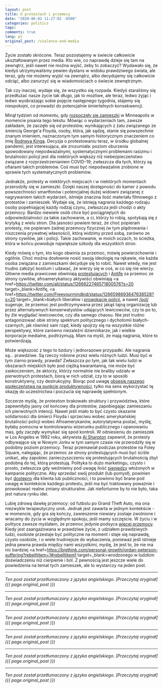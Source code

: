 ```yaml
---
layout: post
title: O protestach i przemocy
date: "2020-06-02 11:27:02 -0500"
categories: politics
tags: 
comments: true
lang: pl
original_post: /violence-and-media
---
```




Życie zostało skrócone. Teraz pozostajemy w świecie całkowicie ukształtowanym przez media. Kto wie, co naprawdę dzieje się tam na zewnątrz, jeśli nawet nie można wyjść, żeby to zobaczyć? Wydawało się, że kiedyś utrzymywaliśmy pewien dystans w widoku prawdziwego świata, ale teraz, gdy nie możemy wyjść na zewnątrz, albo decydujemy się całkowicie odciąć, albo zanurzyć się w wiadomościach o świecie zewnętrznym.

Tak czy inaczej, wydaje się, że wszystko się rozpada. Kiedyś staraliśmy się przedłużać nasze życie tak długo, jak to możliwe, ale teraz, ledwo żyjąc i ledwo wyobrażając sobie pojęcie następnego tygodnia, stajemy się niespokojni, co prowadzi do potencjalnie śmiertelnych konsekwencji.<!-- more -->

Minął tydzień od momentu, gdy <a href=https://time.com/5842459/minneapolis-police-arrest-death/ target=_blank>rozpoczęły się zamieszki</a> w Minneapolis w momencie pisania tego tekstu. Mówiąc o wydarzeniach tam, zawsze zakładam, że zaczęło się od protestów, wynikających z żalu związanego ze śmiercią George'a Floyda, osoby, która, jak sądzę, stanie się powszechnie znanym imieniem, naznaczonym tym samym historycznym znaczeniem co imię <a href=https://www.npr.org/2017/04/26/524744989/when-la-erupted-in-anger-a-look-back-at-the-rodney-king-riots target=_blank>Rodneya Kinga</a>. Decyzja o protestowaniu teraz, w środku globalnej pandemii, jest interesująca, ale zrozumiała: poziom oburzenia spowodowany niepodważalnymi, systematycznymi problemami rasizmu i brutalności policji jest dla niektórych większy niż niebezpieczeństwo związane z rozprzestrzenianiem COVID-19; zwłaszcza dla tych, którzy są ofiarami takich problemów. Coś musi być niepodważalnie zrobione w sprawie tych systematycznych problemów.

Jednakże, protesty w niektórych miejscach i w niektórych momentach przerodziły się w zamieszki. Dzięki naszej dostępności do kamer z powodu powszechności smartfonów i potencjalnej dużej widowni związanej z nagrywaniem takich wydarzeń, istnieje znaczna ilość materiału filmowego z protestów i zamieszek. Wydaje się, że istnieją nagrania każdego rodzaju osoby popełniającej każdy rodzaj czynu, zwłaszcza jeśli chodzi o akty przemocy. Bardzo niewiele osób chce być pociągniętych do odpowiedzialności za takie zachowanie, a ci, którzy to robią, spotykają się z krytyką z wielu stron. Dla jasności powiem teraz, że choć popieram protesty, nie popieram żadnej przemocy fizycznej (w tym plądrowania i niszczenia prywatnej własności), którą widzimy przed sobą, zarówno ze strony cywilów, jak i policji. Takie zachowanie, w moich oczach, to ścieżka, która w końcu powoduje największe szkody dla wszystkich stron.

Kiedy mówię o tym, kto kogo obwinia za przemoc, mówię powierzchownie i ogólnie. Choć można dosłownie nosić swoją ideologię na rękawie, nie każda osoba związana z zamieszkami decyduje się to robić. Nawet wtedy, nie jest trudno założyć kostium i udawać, że wierzy się w coś, w co się nie wierzy. Główne media prawicowe obwiniają <a href=https://www.foxnews.com/media/ben-shapiro-rioters-looters-dishonoring-george-floyd target=_blank>protestujących</a> i <a href=https://www.breitbart.com/news/a-look-at-the-antifa-movement-trump-is-blaming-for-violence/ target=_blank>Antifę</a> za przemoc ze strony cywilów, afroamerykańscy aktywiści obwiniają <a href=https://twitter.com/ali/status/1266622746571800576?s=20 target=_blank>Antifę</a>, <a href=https://twitter.com/Freeyourmindkid/status/1266598693647638528?s=20 target=_blank>białych liberałów</a> i <a href=https://www.vox.com/2020/5/31/21275994/police-violence-peaceful-protesters-images target=_blank>prowokacje policji</a>, a nawet <a href=https://boards.4chan.org/pol/thread/260357316 target=_blank>/pol/</a> sugeruje, że przemoc jest podtrzymywana przez jakąś tajną organizację lub przez alternatywnych konserwatystów udających lewicowców, czy to po to, by źle wyglądać lewicowców, czy dla samego chaosu. Nie jest trudno antagonizować obie strony spektrum politycznego i dychotomii białych-czarnych, jak również sam rząd, kiedy spojrzy się na wszystkie różne perspektywy, które zarówno niezależni dziennikarze, jak i wielkie korporacje medialne, podtrzymują. Mam na myśli, że mają nagrania, które to potwierdzają.

Może większość z tego to bzdury i jednorazowe przypadki. Ale nagrania są... prawdziwe. Są rzeczy robione przez wielu różnych ludzi. Musi być w tym ziarno prawdy, prawda? Zwłaszcza po tym, jak tak wielu ludzi w obszarach miejskich było pod ciężką kwarantanną, nie może być zaskoczeniem, że aktorzy, którzy normalnie nie braliby udziału w pierwotnych protestach, biorą w nich udział, czy to w sposób konstruktywny, czy destrukcyjny. Biorąc pod uwagę <a href=https://www.theatlantic.com/business/archive/2015/11/be-more-productive/415821/ target=_blank>obsesję naszego społeczeństwa na punkcie produktywności</a>, tylko ma sens wykorzystać tę okazję do uczestnictwa i poczucia się naprawdę spełnionym.

Szczerze myślę, że protestom brakowało struktury i przywództwa, które zapewniłyby jasny cel końcowy dla protestów, zapobiegając zamieszaniu ich pierwotnych intencji. Nawet jeśli miało to być czysto okazanie solidarności dla śmierci Floyda i sprzeciwu wobec amerykańskiej brutalności policji wobec Afroamerykanów, autorytatywna postać, myślę, byłaby pomocna w kontrolowaniu wizerunku publicznego i opanowaniu mas, gdy zaczęły wymykać się spod kontroli. W odniesieniu do zamieszek w Los Angeles w 1992 roku, aktywista <a href=https://www.nytimes.com/1992/05/03/us/riots-los-angeles-new-york-region-despite-scattered-violence-most-protests-are.html target=_blank>Al Sharpton</a> zapewnił, że protesty odbywające się w Nowym Jorku w tym samym czasie nie przerodziły się w podobny poziom przemocy. Teraz przemawiał podczas protestów na Foley Square, nalegając, że przemoc ze strony protestujących musi być ściśle unikać, aby zapobiec zanieczyszczeniu się protestujących brutalnością zbyt podobną do tej, którą protestują. Polityka to dużo marketingu, czysto i prosto, zwłaszcza gdy weźmiemy pod uwagę ilość <a href=https://www.forbes.com/sites/jonathanberr/2018/11/02/media-companies-profit-handsomely-from-the-political-ads-voters-despise/#a27c89b38284 target=_blank>pieniędzy</a> włożonych w kampanie polityczne. Aby sprzedać swój produkt (lub pomysł), powinien być <a href=https://uxmag.com/articles/convenience target=_blank>dostępny</a> dla klienta lub publiczności, i to powinno być brane pod uwagę w kontekście każdego protestu, jeśli ma być traktowany poważnie i prowokować realne zmiany strukturalne. Jak niefortunne by to nie było, taka jest natura rynku idei.

Lubię zdrową dawkę przemocy: od futbolu po Grand Theft Auto, ma ona niezwykle terapeutyczny urok. Jednak jest zawarta w jednym kontekście - w momencie, gdy gra się kończy, zawieszenie niewiary zostaje zwolnione i wracamy do życia w względnym spokoju, jeśli mamy szczęście. W życiu i w polityce zawsze myślałam, że przemoc jedynie podsyca <a href=https://www.nationalreview.com/2020/05/george-floyd-protests-riots-are-their-own-form-of-oppression/ target=_blank>więcej przemocy</a>. Kiedy jest zaangażowana w prawdziwe życie, z udziałem prawdziwych ludzi, osobiste przestaje być polityczne na moment i staje się naprawdę, czysto osobiste, i o wiele trudniejsze do wybaczenia, ponieważ jeśli istnieje jedna pewna prawda między nami wszystkimi, myślę, że jest to, że nie ma nic bardziej <a href=https://bigthink.com/personal-growth/jordan-peterson-suffering?rebelltitem=1#rebelltitem1 target=_blank>wrodzonego</a> w ludzkim doświadczeniu niż cierpienie i ból. Z pewnością jest jeszcze wiele do powiedzenia na temat tych zamieszek, ale to wystarczy na jeden post.

---

*Ten post został przetłumaczony z języka angielskiego. [Przeczytaj oryginał]({{ page.original_post }})*

---

*Ten post został przetłumaczony z języka angielskiego. [Przeczytaj oryginał]({{ page.original_post }})*

---

*Ten post został przetłumaczony z języka angielskiego. [Przeczytaj oryginał]({{ page.original_post }})*

---

*Ten post został przetłumaczony z języka angielskiego. [Przeczytaj oryginał]({{ page.original_post }})*

---

*Ten post został przetłumaczony z języka angielskiego. [Przeczytaj oryginał]({{ page.original_post }})*

---

*Ten post został przetłumaczony z języka angielskiego. [Przeczytaj oryginał]({{ page.original_post }})*